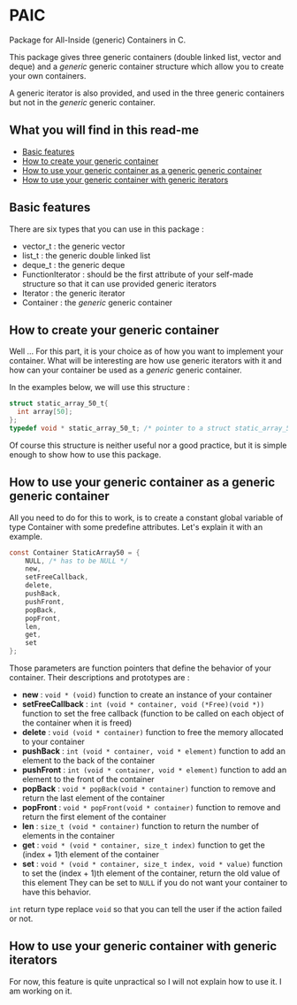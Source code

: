# PAIC

Package for All-Inside (generic) Containers in C.
  
This package gives three generic containers (double linked list, vector and deque) and a _generic_ generic container structure which allow you to create your own containers.
  
A generic iterator is also provided, and used in the three generic containers but not in the _generic_ generic container.

## What you will find in this read-me

* [Basic features](#basic-features)
* [How to create your generic container](#how-to-create-your-generic-container)
* [How to use your generic container as a generic generic container](#how-to-use-your-generic-container-as-a-generic-generic-container)
* [How to use your generic container with generic iterators](#how-to-use-your-generic-container-with-generic-iterators)

## Basic features

There are six types that you can use in this package :
* vector_t : the generic vector
* list_t : the generic double linked list
* deque_t : the generic deque
* FunctionIterator : should be the first attribute of your self-made structure so that it can use provided generic iterators
* Iterator : the generic iterator
* Container : the _generic_ generic container

## How to create your generic container

Well ... For this part, it is your choice as of how you want to implement your container. What will be interesting are how use generic iterators with it and how can your container be used as a _generic_ generic container.
  
In the examples below, we will use this structure :
```c
struct static_array_50_t{
  int array[50];
};
typedef void * static_array_50_t; /* pointer to a struct static_array_50_t, void * is meant for generic generic container */
```
Of course this structure is neither useful nor a good practice, but it is simple enough to show how to use this package.

## How to use your generic container as a generic generic container

All you need to do for this to work, is to create a constant global variable of type Container with some predefine attributes. Let's explain it with an example.
```c
const Container StaticArray50 = {
    NULL, /* has to be NULL */
    new,
    setFreeCallback,
    delete,
    pushBack,
    pushFront,
    popBack,
    popFront,
    len,
    get,
    set
};
```
Those parameters are function pointers that define the behavior of your container.
Their descriptions and prototypes are :
* __new__ : `void * (void)` function to create an instance of your container
* __setFreeCallback__ : `int (void * container, void (*Free)(void *))` function to set the free callback (function to be called on each object of the container when it is freed)
* __delete__ : `void (void * container)` function to free the memory allocated to your container
* __pushBack__ : `int (void * container, void * element)` function to add an element to the back of the container
* __pushFront__ : `int (void * container, void * element)` function to add an element to the front of the container
* __popBack__ : `void * popBack(void * container)` function to remove and return the last element of the container
* __popFront__ : `void * popFront(void * container)` function to remove and return the first element of the container
* __len__ : `size_t (void * container)` function to return the number of elements in the container
* __get__ : `void * (void * container, size_t index)` function to get the (index + 1)th element of the container
* __set__ : `void * (void * container, size_t index, void * value)` function to set the (index + 1)th element of the container, return the old value of this element
They can be set to `NULL` if you do not want your container to have this behavior.
  
`int` return type replace `void` so that you can tell the user if the action failed or not.

## How to use your generic container with generic iterators

For now, this feature is quite unpractical so I will not explain how to use it. I am working on it.
